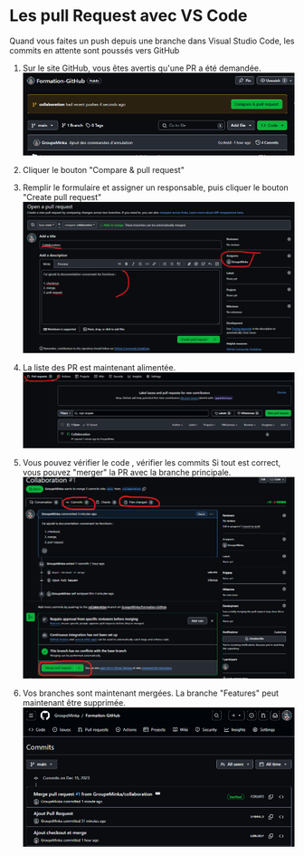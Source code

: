 # Les pull Request avec VS Code

Quand vous faites un push depuis une branche dans Visual Studio Code, les commits en attente sont poussés vers GitHub

1. Sur le site GitHub, vous êtes avertis qu'une PR a été demandée.
![PR_GitHub](./images/github/pr01.png)

2. Cliquer le bouton "Compare & pull request"

3. Remplir le formulaire et assigner un responsable, puis cliquer le bouton "Create pull request"
![PR_GitHub_formulaire](./images/github/pr02.png)

4. La liste des PR est maintenant alimentée.
![PR_GitHub_liste](./images/github/pr03.png)

5. Vous pouvez vérifier le code , vérifier les commits
Si tout est correct, vous pouvez "merger" la PR avec la branche principale.
![PR_GitHub_pr_merge](./images/github/pr04.png)

6. Vos branches sont maintenant mergées. La branche "Features" peut maintenant être supprimée.
![PR_GitHub_pr_verifiee](./images/github/pr05.png)
